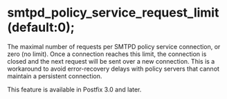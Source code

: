 # smtpd_policy_service_request_limit (default:0); 


The maximal number of requests per SMTPD policy service connection,
or zero (no limit). Once a connection reaches this limit, the
connection is closed and the next request will be sent over a new
connection. This is a workaround to avoid error-recovery delays
with policy servers that cannot maintain a persistent connection.



This feature is available in Postfix 3.0 and later.



